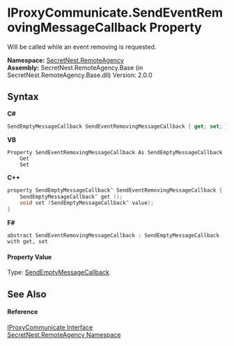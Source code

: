 # IProxyCommunicate.SendEventRemovingMessageCallback Property 
 

Will be called while an event removing is requested.

**Namespace:**&nbsp;<a href="N_SecretNest_RemoteAgency">SecretNest.RemoteAgency</a><br />**Assembly:**&nbsp;SecretNest.RemoteAgency.Base (in SecretNest.RemoteAgency.Base.dll) Version: 2.0.0

## Syntax

**C#**<br />
``` C#
SendEmptyMessageCallback SendEventRemovingMessageCallback { get; set; }
```

**VB**<br />
``` VB
Property SendEventRemovingMessageCallback As SendEmptyMessageCallback
	Get
	Set
```

**C++**<br />
``` C++
property SendEmptyMessageCallback^ SendEventRemovingMessageCallback {
	SendEmptyMessageCallback^ get ();
	void set (SendEmptyMessageCallback^ value);
}
```

**F#**<br />
``` F#
abstract SendEventRemovingMessageCallback : SendEmptyMessageCallback with get, set

```


#### Property Value
Type: <a href="T_SecretNest_RemoteAgency_SendEmptyMessageCallback">SendEmptyMessageCallback</a>

## See Also


#### Reference
<a href="T_SecretNest_RemoteAgency_IProxyCommunicate">IProxyCommunicate Interface</a><br /><a href="N_SecretNest_RemoteAgency">SecretNest.RemoteAgency Namespace</a><br />